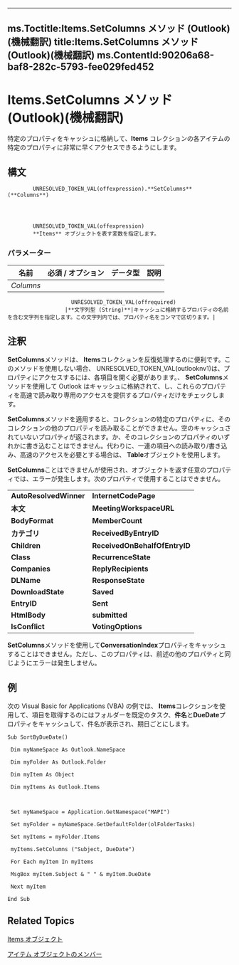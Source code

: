 

---
ms.Toctitle:Items.SetColumns メソッド (Outlook)(機械翻訳)
title:Items.SetColumns メソッド (Outlook)(機械翻訳)
ms.ContentId:90206a68-baf8-282c-5793-fee029fed452
---
# Items.SetColumns メソッド (Outlook)(機械翻訳)




特定のプロパティをキャッシュに格納して、**Items** コレクションの各アイテムの特定のプロパティに非常に早くアクセスできるようにします。

## 構文

            UNRESOLVED_TOKEN_VAL(offexpression).**SetColumns**(**Columns**)




            UNRESOLVED_TOKEN_VAL(offexpression)
            **Items** オブジェクトを表す変数を指定します。

### パラメーター

|**名前**|**必須 / オプション**|**データ型**|**説明**|
|---|---|---|---|
|*Columns*|
                        UNRESOLVED_TOKEN_VAL(offrequired)
                      |**文字列型 (String)**|キャッシュに格納するプロパティの名前を含む文字列を指定します。この文字列内では、プロパティ名をコンマで区切ります。|





## 注釈
**SetColumns**メソッドは、 **Items**コレクションを反復処理するのに便利です。このメソッドを使用しない場合、 UNRESOLVED_TOKEN_VAL(outlooknv1)は、プロパティにアクセスするには、各項目を開く必要があります。、 **SetColumns**メソッドを使用して Outlook はキャッシュに格納されて、し、これらのプロパティを高速で読み取り専用のアクセスを提供するプロパティだけをチェックします。



**SetColumns**メソッドを適用すると、コレクションの特定のプロパティに、そのコレクションの他のプロパティを読み取ることができません。空のキャッシュされていないプロパティが返されます。か、そのコレクションのプロパティのいずれかに書き込むことはできません。代わりに、一連の項目への読み取り/書き込み、高速のアクセスを必要とする場合は、 **Table**オブジェクトを使用します。



**SetColumns**ことはできませんが使用され、オブジェクトを返す任意のプロパティでは、エラーが発生します。次のプロパティで使用することはできません。

|||
|---|---|
|**AutoResolvedWinner**|**InternetCodePage**|
|**本文**|**MeetingWorkspaceURL**|
|**BodyFormat**|**MemberCount**|
|**カテゴリ**|**ReceivedByEntryID**|
|**Children**|**ReceivedOnBehalfOfEntryID**|
|**Class**|**RecurrenceState**|
|**Companies**|**ReplyRecipients**|
|**DLName**|**ResponseState**|
|**DownloadState**|**Saved**|
|**EntryID**|**Sent**|
|**HtmlBody**|**submitted**|
|**IsConflict**|**VotingOptions**|



**SetColumns**メソッドを使用して**ConversationIndex**プロパティをキャッシュすることはできません。ただし、このプロパティは、前述の他のプロパティと同じようにエラーは発生しません。



## 例
次の Visual Basic for Applications (VBA) の例では、 **Items**コレクションを使用して、項目を取得するのにはフォルダーを既定のタスク、**件名**と**DueDate**プロパティをキャッシュして、件名が表示され、期日ごとにします。

```vba
Sub SortByDueDate() 
 
 Dim myNameSpace As Outlook.NameSpace 
 
 Dim myFolder As Outlook.Folder 
 
 Dim myItem As Object 
 
 Dim myItems As Outlook.Items 
 
 
 
 Set myNameSpace = Application.GetNamespace("MAPI") 
 
 Set myFolder = myNameSpace.GetDefaultFolder(olFolderTasks) 
 
 Set myItems = myFolder.Items 
 
 myItems.SetColumns ("Subject, DueDate") 
 
 For Each myItem In myItems 
 
 MsgBox myItem.Subject & " " & myItem.DueDate 
 
 Next myItem 
 
End Sub
```




## Related Topics

[Items オブジェクト](3a99730b-e62a-5ca6-f6ec-911c95173242.md)

[アイテム オブジェクトのメンバー](bcc2cf6c-b6fb-e1a2-1d5c-d7e2bdf6b7dc.md)




